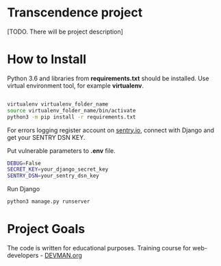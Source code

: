 # Transcendence project

[TODO. There will be project description]


# How to Install

Python 3.6 and libraries from **requirements.txt** should be installed. Use virtual environment tool, for example **virtualenv**.

```bash

virtualenv virtualenv_folder_name
source virtualenv_folder_name/bin/activate
python3 -m pip install -r requirements.txt
```

For errors logging register account on [sentry.io](https://sentry.io/), connect with Django and get your SENTRY DSN KEY.

Put vulnerable parameters to **.env** file.

```bash
DEBUG=False
SECRET_KEY=your_django_secret_key
SENTRY_DSN=your_sentry_dsn_key
```

Run Django
```bash
python3 manage.py runserver
```

# Project Goals

The code is written for educational purposes. Training course for web-developers - [DEVMAN.org](https://devman.org)
